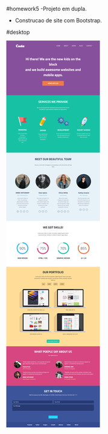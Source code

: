 #homework5
-Projeto em dupla.
- Construcao de site com Bootstrap.

#desktop



![](./imagens/homework5-desktop.png)




